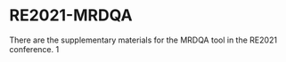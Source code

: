 # RE2021-MRDQA
There are the supplementary materials for the MRDQA tool in the RE2021 conference.
1
